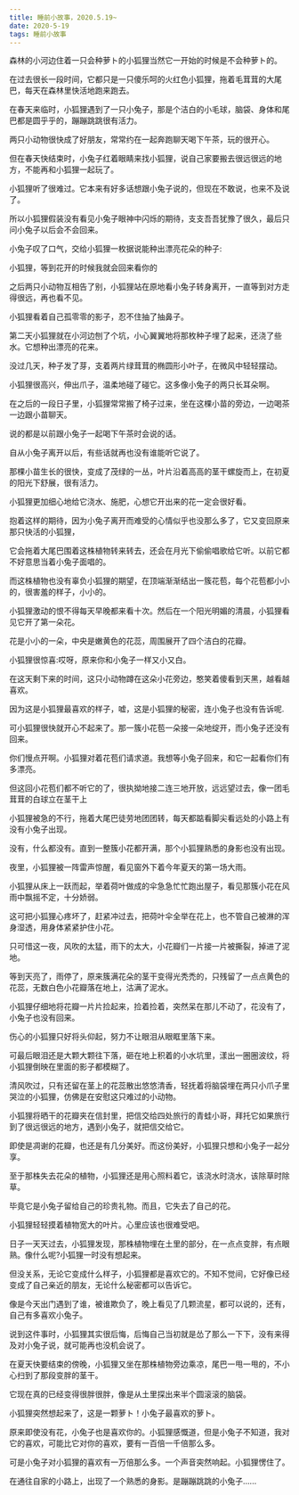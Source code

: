 ```yaml
---
title: 睡前小故事，2020.5.19~
date: 2020-5-19
tags: 睡前小故事
---
```


森林的小河边住着一只会种萝ト的小狐狸当然它一开始的时候是不会种萝ト的。

在过去很长一段时间，它都只是一只傻乐呵的火红色小狐狸，拖着毛茸茸的大尾巴，每天在森林里快活地跑来跑去。

在春天来临时，小狐狸遇到了一只小兔子，那是个洁白的小毛球，脑袋、身体和尾巴都是圆乎乎的，蹦蹦跳跳很有活力。<!-- more -->

两只小动物很快成了好朋友，常常约在一起奔跑聊天喝下午茶，玩的很开心。

但在春天快结束时，小兔子红着眼睛来找小狐狸，说自己家要搬去很远很远的地方，不能再和小狐狸一起玩了。

小狐狸听了很难过。它本来有好多话想跟小兔子说的，但现在不敢说，也来不及说了。


所以小狐狸假装没有看见小兔子眼神中闪烁的期待，支支吾吾犹豫了很久，最后只问小兔子以后会不会回来。

小兔子叹了口气，交给小狐狸一枚据说能种出漂亮花朵的种子:

小狐狸，等到花开的时候我就会回来看你的

之后两只小动物互相告了别，小狐狸站在原地看小兔子转身离开，一直等到对方走得很远，再也看不见。

小狐狸看着自己孤零零的影子，忍不住抽了抽鼻子。



第二天小狐狸就在小河边刨了个坑，小心翼翼地将那枚种子埋了起来，还浇了些水。它想种出漂亮的花来。

没过几天，种子发了芽，支着两片绿茸茸的椭圆形小叶子，在微风中轻轻摆动。

小狐狸很高兴，伸出爪子，温柔地碰了碰它。这多像小兔子的两只长耳朵啊。

在之后的一段日子里，小狐狸常常搬了椅子过来，坐在这棵小苗的旁边，一边喝茶一边跟小苗聊天。

说的都是以前跟小兔子一起喝下午茶时会说的话。

自从小兔子离开以后，有些话就再也没有谁能听它说了。

那棵小苗生长的很快，变成了茂绿的一丛，叶片沿着高高的茎干螺旋而上，在初夏的阳光下舒展，很有活力。

小狐狸更加细心地给它浇水、施肥，心想它开出来的花一定会很好看。

抱着这样的期待，因为小兔子离开而难受的心情似乎也没那么多了，它又变回原来那只快活的小狐狸，

它会拖着大尾巴围着这株植物转来转去，还会在月光下偷偷唱歌给它听。以前它都不好意思当着小兔子面唱的。

而这株植物也没有辜负小狐狸的期望，在顶端渐渐结出一簇花苞，每个花苞都小小的，很害羞的样子，小小的。

小狐狸激动的恨不得每天早晚都来看十次。然后在一个阳光明媚的清晨，小狐狸看见它开了第一朵花。

花是小小的一朵，中央是嫩黄色的花蕊，周围展开了四个洁白的花瓣。

小狐狸很惊喜:哎呀，原来你和小兔子一样又小又白。

在这天剩下来的时间，这只小动物蹲在这朵小花旁边，憨笑着傻看到天黑，越看越喜欢。

因为这是小狐狸最喜欢的样子，嘘，这是小狐狸的秘密，连小兔子也没有告诉呢.


可小狐狸很快就开心不起来了。那一簇小花苞一朵接一朵地绽开，而小兔子还没有回来。

你们慢点开啊。小狐狸对着花苞们请求道。我想等小兔子回来，和它一起看你们有多漂亮。

但这回小花苞们都不听它的了，很执拗地接二连三地开放，远远望过去，像一团毛茸茸的白球立在茎干上

小狐狸被急的不行，拖着大尾巴徒劳地团团转，每天都踮看脚尖看远处的小路上有没有小兔子出现。

没有，什么都没有。直到一整簇小花都开满，那个小狐狸熟悉的身影也没有出现。



夜里，小狐狸被一阵雷声惊醒，看见窗外下着今年夏天的第一场大雨。

小狐狸从床上一跃而起，举着荷叶做成的伞急急忙忙跑出屋子，看见那簇小花在风雨中飘摇不定，十分娇弱。

这可把小狐狸心疼坏了，赶紧冲过去，把荷叶伞全举在花上，也不管自己被淋的浑身湿透，用身体紧紧护住小花。

只可惜这一夜，风吹的太猛，雨下的太大，小花瓣们一片接一片被撕裂，掉进了泥地。

等到天亮了，雨停了，原来簇满花朵的茎干变得光秃禿的，只残留了一点点黄色的花蕊，无数白色小花瓣落在地上，沽满了泥水。

小狐狸仔细地将花瓣一片片捡起来，捡着捡着，突然呆在那儿不动了，花没有了，小兔子也没有回来。

伤心的小狐狸只好将头仰起，努力不让眼泪从眼眶里落下来。

可最后眼泪还是大颗大颗往下落，砸在地上积着的小水坑里，漾出一圈圈波纹，将小狐狸倒映在里面的影子都模糊了。

清风吹过，只有还留在茎上的花蕊散出悠悠清香，轻抚着将脑袋埋在两只小爪子里哭泣的小狐狸，仿佛是在安慰这只难过的小动物。



小狐狸将晒干的花瓣夹在信封里，把信交给四处旅行的青蛙小哥，拜托它如果旅行到了很远很远的地方，遇到小兔子，就把信交给它。

即使是凋谢的花瓣，也还是有几分美好。而这份美好，小狐狸只想和小兔子一起分享。

至于那株失去花朵的植物，小狐狸还是用心照料着它，该浇水时浇水，该除草时除草。

毕竟它是小兔子留给自己的珍贵礼物。而且，它失去了自己的花。

小狐狸轻轻摸着植物宽大的叶片。心里应该也很难受吧。

日子一天天过去，小狐狸发现，那株植物埋在土里的部分，在一点点变胖，有点眼熟。像什么呢?小狐狸一时没有想起来。

但没关系，无论它变成什么样子，小狐狸都是喜欢它的。不知不觉间，它好像已经变成了自己亲近的朋友，无论什么秘密都可以告诉它。

像是今天出门遇到了谁，被谁欺负了，晚上看见了几颗流星，都可以说的，还有，自己有多喜欢小兔子。

说到这件事时，小狐狸其实很后悔，后悔自己当初就是怂了那么一下下，没有来得及对小兔子说，就可能再也没机会说了。


在夏天快要结束的傍晚，小狐狸又坐在那株植物旁边乘凉，尾巴一甩一甩的，不小心扫到了那段变胖的茎干。

它现在真的已经变得很胖很胖，像是从土里探出来半个圆滚滚的脑袋。

小狐狸突然想起来了，这是一颗萝ト！小兔子最喜欢的萝ト。

原来即使没有花，小兔子也是喜欢你的。小狐狸感慨道，但是小兔子不知道，我对它的喜欢，可能比它对你的喜欢，要有一百倍一千倍那么多。

可是小兔子对小狐狸的喜欢有一万倍那么多。一个声音突然响起。小狐狸愣住了。

在通往自家的小路上，出现了一个熟悉的身影。是蹦蹦跳跳的小兔子......